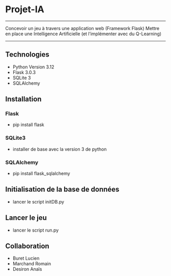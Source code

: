 # Projet-IA
***
Concevoir un jeu à travers une application web (Framework Flask)
Mettre en place une Intelligence Artificielle (et l’implémenter avec du Q-Learning)
***
## Technologies
- Python Version 3.12
- Flask 3.0.3
- SQLite 3
- SQLAlchemy
## Installation
### Flask
- pip install flask
### SQLite3
- installer de base avec la version 3 de python
### SQLAlchemy
- pip install flask_sqlalchemy

## Initialisation de la base de données
- lancer le script initDB.py
## Lancer le jeu
- lancer le script run.py

## Collaboration
- Buret Lucien
- Marchand Romain
- Desiron Anaïs
